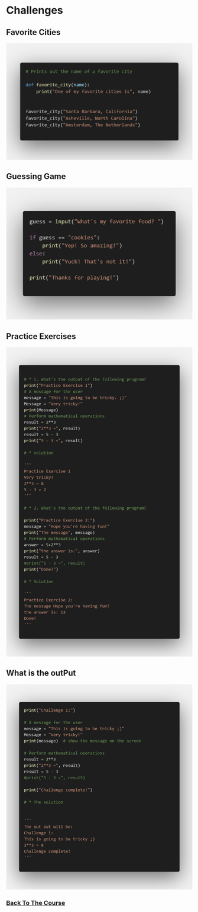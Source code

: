 # Challenges 

## Favorite Cities
![Challenge-1](./screens/challenge-1.png)

## Guessing Game
![Challenge-2](./screens/challenge-2.png)


## Practice Exercises
![Challenge-3](./screens/challenge-3.png)

## What is the outPut 
![Challenge-4](./screens/challenge-4.png)


### [Back To The Course](../)